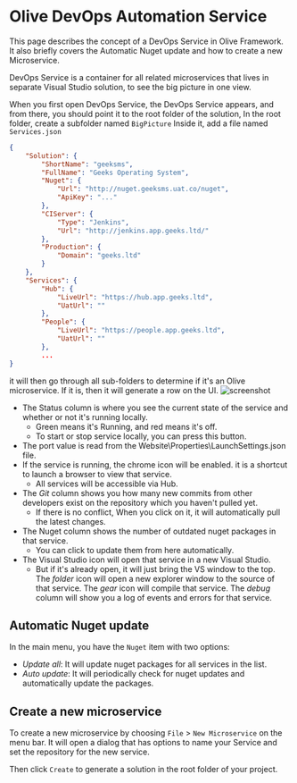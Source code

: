 # Olive DevOps Automation Service

This page describes the concept of a DevOps Service in Olive Framework. It also briefly covers the Automatic Nuget update and how to create a new Microservice.

DevOps Service is a container for all related microservices that lives in separate Visual Studio solution, to see the big picture in one view.

When you first open DevOps Service, the DevOps Service appears, and from there, you should point it to the root folder of the solution, In the root folder, create a subfolder named `BigPicture`
Inside it, add a file named `Services.json`

```json
{
    "Solution": {
        "ShortName": "geeksms",
        "FullName": "Geeks Operating System",		
        "Nuget": {
            "Url": "http://nuget.geeksms.uat.co/nuget",
            "ApiKey": "..."			
        },
		"CIServer": {
		    "Type": "Jenkins",
		    "Url": "http://jenkins.app.geeks.ltd/"
		},
		"Production": {
		    "Domain": "geeks.ltd"
		}
    },
    "Services": {
        "Hub": {
            "LiveUrl": "https://hub.app.geeks.ltd",
            "UatUrl": ""
        },
        "People": {
            "LiveUrl": "https://people.app.geeks.ltd",
            "UatUrl": ""
        }, 
        ...
}
```
it will then go through all sub-folders to determine if it's an Olive microservice. If it is, then it will generate a row on the UI.
![screenshot](Resources/Screenshot.JPG)
 
- The Status column is where you see the current state of the service and whether or not it's running locally. 
   - Green means it's Running, and red means it's off.
   - To start or stop service locally, you can press this button.
- The port value is read from the Website\Properties\LaunchSettings.json file. 
- If the service is running, the chrome icon will be enabled. it is a shortcut to launch a browser to view that service.
  - All services will be accessible via Hub.
- The *Git* column shows you how many new commits from other developers exist on the repository  which you haven't pulled yet.
  - If there is no conflict, When you click on it, it will automatically pull the latest changes. 
- The Nuget column shows the number of outdated nuget packages in that service.
  - You can click to update them from here automatically.
- The Visual Studio icon will open that service in a new Visual Studio.
  - But if it's already open, it will just bring the VS window to the top.
The *folder* icon will open a new explorer window to the source of that service.
The *gear* icon will compile that service.
The *debug* column will show you a log of events and errors for that service.

## Automatic Nuget update
In the main menu, you have the `Nuget` item with two options:
- *Update all*: It will update nuget packages for all services in the list.
- *Auto update*: It will periodically check for nuget updates and automatically update the packages.

## Create a new microservice
To create a new microservice by choosing `File` > `New Microservice`  on the menu bar. It will open a dialog that has options to name your Service and set the repository for the new service.

Then click `Create` to generate a solution in the root folder of your project.
